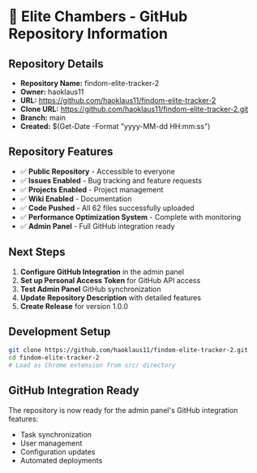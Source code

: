 # 🏰 Elite Chambers - GitHub Repository Information

## Repository Details
- **Repository Name:** findom-elite-tracker-2
- **Owner:** haoklaus11
- **URL:** https://github.com/haoklaus11/findom-elite-tracker-2
- **Clone URL:** https://github.com/haoklaus11/findom-elite-tracker-2.git
- **Branch:** main
- **Created:** $(Get-Date -Format "yyyy-MM-dd HH:mm:ss")

## Repository Features
- ✅ **Public Repository** - Accessible to everyone
- ✅ **Issues Enabled** - Bug tracking and feature requests
- ✅ **Projects Enabled** - Project management
- ✅ **Wiki Enabled** - Documentation
- ✅ **Code Pushed** - All 62 files successfully uploaded
- ✅ **Performance Optimization System** - Complete with monitoring
- ✅ **Admin Panel** - Full GitHub integration ready

## Next Steps
1. **Configure GitHub Integration** in the admin panel
2. **Set up Personal Access Token** for GitHub API access
3. **Test Admin Panel** GitHub synchronization
4. **Update Repository Description** with detailed features
5. **Create Release** for version 1.0.0

## Development Setup
```bash
git clone https://github.com/haoklaus11/findom-elite-tracker-2.git
cd findom-elite-tracker-2
# Load as Chrome extension from src/ directory
```

## GitHub Integration Ready
The repository is now ready for the admin panel's GitHub integration features:
- Task synchronization
- User management
- Configuration updates
- Automated deployments
